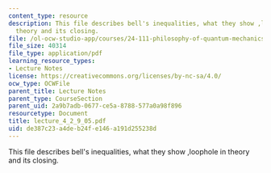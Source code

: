 ```yaml
---
content_type: resource
description: This file describes bell's inequalities, what they show ,loophole in
  theory and its closing.
file: /ol-ocw-studio-app/courses/24-111-philosophy-of-quantum-mechanics-spring-2005/de387c23a4deb24fe146a191d255238d_lecture_4_2_9_05.pdf
file_size: 40314
file_type: application/pdf
learning_resource_types:
- Lecture Notes
license: https://creativecommons.org/licenses/by-nc-sa/4.0/
ocw_type: OCWFile
parent_title: Lecture Notes
parent_type: CourseSection
parent_uid: 2a9b7adb-0677-ce5a-8788-577a0a98f896
resourcetype: Document
title: lecture_4_2_9_05.pdf
uid: de387c23-a4de-b24f-e146-a191d255238d
---
```

This file describes bell's inequalities, what they show ,loophole in theory and its closing.